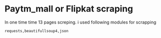 # Paytm_mall or Flipkat scraping
In one time time 13 pages screping.
i used following modules for scrapping
``` 
requests,beautifullsoup4,json
```
